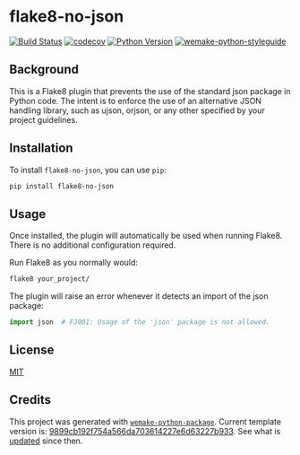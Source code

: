 <!---
The MIT License (MIT)

Copyright (c) 2024 blablatdinov

Permission is hereby granted, free of charge, to any person obtaining a copy
of this software and associated documentation files (the "Software"), to deal
in the Software without restriction, including without limitation the rights
to use, copy, modify, merge, publish, distribute, sublicense, and/or sell
copies of the Software, and to permit persons to whom the Software is
furnished to do so, subject to the following conditions:

The above copyright notice and this permission notice shall be included in all
copies or substantial portions of the Software.

THE SOFTWARE IS PROVIDED "AS IS", WITHOUT WARRANTY OF ANY KIND,
EXPRESS OR IMPLIED, INCLUDING BUT NOT LIMITED TO THE WARRANTIES OF
MERCHANTABILITY, FITNESS FOR A PARTICULAR PURPOSE AND NONINFRINGEMENT.
IN NO EVENT SHALL THE AUTHORS OR COPYRIGHT HOLDERS BE LIABLE FOR ANY CLAIM,
DAMAGES OR OTHER LIABILITY, WHETHER IN AN ACTION OF CONTRACT, TORT OR
OTHERWISE, ARISING FROM, OUT OF OR IN CONNECTION WITH THE SOFTWARE OR THE USE
OR OTHER DEALINGS IN THE SOFTWARE.
--->

# flake8-no-json

[![Build Status](https://github.com/blablatdinov/flake8-no-json/workflows/test/badge.svg?branch=master&event=push)](https://github.com/blablatdinov/flake8-no-json/actions?query=workflow%3Atest)
[![codecov](https://codecov.io/gh/blablatdinov/flake8-no-json/branch/master/graph/badge.svg)](https://codecov.io/gh/blablatdinov/flake8-no-json)
[![Python Version](https://img.shields.io/pypi/pyversions/flake8-no-json.svg)](https://pypi.org/project/flake8-no-json/)
[![wemake-python-styleguide](https://img.shields.io/badge/style-wemake-000000.svg)](https://github.com/wemake-services/wemake-python-styleguide)

## Background

This is a Flake8 plugin that prevents the use of the standard json package in Python code.
The intent is to enforce the use of an alternative JSON handling library, such as ujson,
orjson, or any other specified by your project guidelines.

## Installation

To install `flake8-no-json`, you can use `pip`:

```bash
pip install flake8-no-json
```

## Usage

Once installed, the plugin will automatically be used when running Flake8. There is no additional configuration required.

Run Flake8 as you normally would:

```bash
flake8 your_project/
```

The plugin will raise an error whenever it detects an import of the json package:

```python
import json  # FJ001: Usage of the 'json' package is not allowed.
```

## License

[MIT](https://github.com/blablatdinov/flake8-no-json/blob/master/LICENSE)


## Credits

This project was generated with [`wemake-python-package`](https://github.com/wemake-services/wemake-python-package). Current template version is: [9899cb192f754a566da703614227e6d63227b933](https://github.com/wemake-services/wemake-python-package/tree/9899cb192f754a566da703614227e6d63227b933). See what is [updated](https://github.com/wemake-services/wemake-python-package/compare/9899cb192f754a566da703614227e6d63227b933...master) since then.
